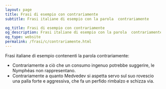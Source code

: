 ```yaml
---
layout: page
title: Frasi di esempio con contrariamente 
subtitle: Frasi italiane di esempio con la parola  contrariamente

og_title: Frasi di esempio con contrariamente 
og_description: Frasi italiane di esempio con la parola  contrariamente
og_type: website
permalink: /frasi/c/contrariamente.html
---
```


Frasi italiane di esempio contenenti la parola contrariamente:


- Contrariamente a ciò che un consumo ingenuo potrebbe suggerire, le Nymphéas non rappresentano.
- Contrariamente a quanto Medvedev si aspetta servo sul suo rovescio una palla forte e aggressiva, che fa un perfido rimbalzo e schizza via.
